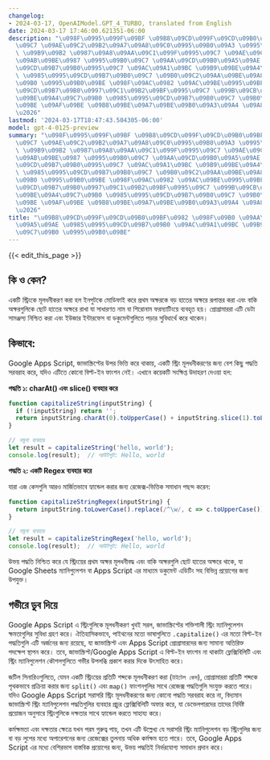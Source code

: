 ```yaml
---
changelog:
- 2024-03-17, OpenAIModel.GPT_4_TURBO, translated from English
date: 2024-03-17 17:46:00.621351-06:00
description: "\u098F\u0995\u099F\u09BF \u09B8\u09CD\u099F\u09CD\u09B0\u09BF\u0982\u0995\
  \u09C7 \u09AE\u09C2\u09B2\u09A7\u09A8\u09C0\u0995\u09B0\u09A3 \u0995\u09B0\u09BE\
  \ \u09B9\u09B2 \u0987\u09A8\u09AA\u09C1\u099F\u0995\u09C7 \u09AE\u09CB\u09A1\u09BF\
  \u09AB\u09BE\u0987 \u0995\u09B0\u09C7 \u09AA\u09CD\u09B0\u09A5\u09AE \u0985\u0995\
  \u09CD\u09B7\u09B0\u0995\u09C7 \u09AC\u09A1\u09BC \u09B9\u09BE\u09A4\u09C7\u09B0\
  \ \u0985\u0995\u09CD\u09B7\u09B0\u09C7 \u09B0\u09C2\u09AA\u09BE\u09A8\u09CD\u09A4\
  \u09B0 \u0995\u09B0\u09BE \u098F\u09AC\u0982 \u09AC\u09BE\u0995\u09BF \u0985\u0995\
  \u09CD\u09B7\u09B0\u0997\u09C1\u09B2\u09BF\u0995\u09C7 \u099B\u09CB\u099F \u09B9\
  \u09BE\u09A4\u09C7\u09B0 \u0985\u0995\u09CD\u09B7\u09B0\u09C7 \u09B0\u09BE\u0996\
  \u09BE \u09AF\u09BE \u09B8\u09BE\u09A7\u09BE\u09B0\u09A3\u09A4 \u09A8\u09BE\u09AE\
  \u2026"
lastmod: '2024-03-17T18:47:43.504305-06:00'
model: gpt-4-0125-preview
summary: "\u098F\u0995\u099F\u09BF \u09B8\u09CD\u099F\u09CD\u09B0\u09BF\u0982\u0995\
  \u09C7 \u09AE\u09C2\u09B2\u09A7\u09A8\u09C0\u0995\u09B0\u09A3 \u0995\u09B0\u09BE\
  \ \u09B9\u09B2 \u0987\u09A8\u09AA\u09C1\u099F\u0995\u09C7 \u09AE\u09CB\u09A1\u09BF\
  \u09AB\u09BE\u0987 \u0995\u09B0\u09C7 \u09AA\u09CD\u09B0\u09A5\u09AE \u0985\u0995\
  \u09CD\u09B7\u09B0\u0995\u09C7 \u09AC\u09A1\u09BC \u09B9\u09BE\u09A4\u09C7\u09B0\
  \ \u0985\u0995\u09CD\u09B7\u09B0\u09C7 \u09B0\u09C2\u09AA\u09BE\u09A8\u09CD\u09A4\
  \u09B0 \u0995\u09B0\u09BE \u098F\u09AC\u0982 \u09AC\u09BE\u0995\u09BF \u0985\u0995\
  \u09CD\u09B7\u09B0\u0997\u09C1\u09B2\u09BF\u0995\u09C7 \u099B\u09CB\u099F \u09B9\
  \u09BE\u09A4\u09C7\u09B0 \u0985\u0995\u09CD\u09B7\u09B0\u09C7 \u09B0\u09BE\u0996\
  \u09BE \u09AF\u09BE \u09B8\u09BE\u09A7\u09BE\u09B0\u09A3\u09A4 \u09A8\u09BE\u09AE\
  \u2026"
title: "\u09B8\u09CD\u099F\u09CD\u09B0\u09BF\u0982 \u098F\u09B0 \u09AA\u09CD\u09B0\
  \u09A5\u09AE \u0985\u0995\u09CD\u09B7\u09B0 \u09AC\u09A1\u09BC \u09B9\u09BE\u09A4\
  \u09C7\u09B0 \u0995\u09B0\u09BE"
---
```


{{< edit_this_page >}}

## কি ও কেন?

একটি স্ট্রিংকে মূলধনীকরণ করা হল ইনপুটকে মোডিফাই করে প্রথম অক্ষরকে বড় হাতের অক্ষরে রূপান্তর করা এবং বাকি অক্ষরগুলিকে ছোট হাতের অক্ষরে রাখা যা সাধারণত নাম বা শিরোনাম ফরম্যাটিংয়ে ব্যবহৃত হয়। প্রোগ্রামাররা এটি ডেটা সামঞ্জস্য নিশ্চিত করা এবং ইউজার ইন্টারফেস বা ডকুমেন্টগুলিতে পড়ার সুবিধার্থে করে থাকেন।

## কিভাবে:

Google Apps Script, জাভাস্ক্রিপ্টের উপর ভিত্তি করে থাকায়, একটি স্ট্রিং মূলধনীকরণের জন্য বেশ কিছু পদ্ধতি সরবরাহ করে, যদিও এটিতে কোনো বিল্ট-ইন ফাংশন নেই। এখানে কয়েকটি সংক্ষিপ্ত উদাহরণ দেওয়া হল:

**পদ্ধতি ১: charAt() এবং slice() ব্যবহার করে**

```javascript
function capitalizeString(inputString) {
  if (!inputString) return '';
  return inputString.charAt(0).toUpperCase() + inputString.slice(1).toLowerCase();
}

// নমুনা ব্যবহার
let result = capitalizeString('hello, world');
console.log(result);  // আউটপুট: Hello, world
```

**পদ্ধতি ২: একটি Regex ব্যবহার করে**

যারা এজ কেসগুলি আরও মার্জিতভাবে হ্যান্ডেল করার জন্য রেজেক্স-ভিত্তিক সমাধান পছন্দ করেন:

```javascript
function capitalizeStringRegex(inputString) {
  return inputString.toLowerCase().replace(/^\w/, c => c.toUpperCase());
}

// নমুনা ব্যবহার
let result = capitalizeStringRegex('hello, world');
console.log(result);  // আউটপুট: Hello, world
```

উভয় পদ্ধতি নিশ্চিত করে যে স্ট্রিংয়ের প্রথম অক্ষর মূলধনীবদ্ধ এবং বাকি অক্ষরগুলি ছোট হাতের অক্ষরে থাকে, যা Google Sheets ম্যানিপুলেশন বা Apps Script এর মাধ্যমে ডকুমেন্ট এডিটিং সহ বিভিন্ন প্রয়োগের জন্য উপযুক্ত।

## গভীরে ডুব দিয়ে

Google Apps Script এ স্ট্রিংগুলিকে মূলধনীকরণ খুবই সরল, জাভাস্ক্রিপ্টের শক্তিশালী স্ট্রিং ম্যানিপুলেশন ক্ষমতাগুলির সুবিধা গ্রহণ করে। ঐতিহাসিকভাবে, পাইথনের মতো ভাষাগুলিতে `.capitalize()` এর মতো বিল্ট-ইন পদ্ধতিগুলি এটি অর্জনের জন্য রয়েছে, যা জাভাস্ক্রিপ্ট এবং Apps Script প্রোগ্রামারদের জন্য সামান্য অতিরিক্ত পদক্ষেপ স্থাপন করে। তবে, জাভাস্ক্রিপ্ট/Google Apps Script এ বিল্ট-ইন ফাংশন না থাকাটা ফ্লেক্সিবিলিটি এবং স্ট্রিং ম্যানিপুলেশন কৌশলগুলিতে গভীর উপলব্ধি প্রকাশ করার দিকে উৎসাহিত করে।

জটিল সিনারিওগুলিতে, যেমন একটি স্ট্রিংয়ের প্রতিটি শব্দকে মূলধনীকরণ করা (`টাইটেল কেস`), প্রোগ্রামাররা প্রতিটি শব্দকে পৃথকভাবে প্রক্রিয়া করার জন্য `split()` এবং `map()` ফাংশনগুলির সাথে রেজেক্স পদ্ধতিগুলি সংযুক্ত করতে পারে। যদিও Google Apps Script সরাসরি স্ট্রিং মূলধনীকরণের জন্য কোনো পদ্ধতি সরবরাহ করে না, বিদ্যমান জাভাস্ক্রিপ্ট স্ট্রিং ম্যানিপুলেশন পদ্ধতিগুলির ব্যবহার প্রচুর ফ্লেক্সিবিলিটি অফার করে, যা ডেভেলপারদের তাদের নির্দিষ্ট প্রয়োজন অনুসারে স্ট্রিংগুলিকে দক্ষতার সাথে হ্যান্ডেল করতে সাহায্য করে।

কর্মক্ষমতা এবং দক্ষতার ক্ষেত্রে যখন পরম গুরুত্ব পায়, তখন এটি উল্লেখ্য যে সরাসরি স্ট্রিং ম্যানিপুলেশন বড় স্ট্রিংগুলির জন্য বা বড় লুপের মধ্যে অপারেশনের জন্য রেজেক্সের তুলনায় অধিক কর্মক্ষম হতে পারে। তবে, Google Apps Script এর মধ্যে বেশিরভাগ বাস্তবিক প্রয়োগের জন্য, উভয় পদ্ধতিই নির্ভরযোগ্য সমাধান প্রদান করে।
